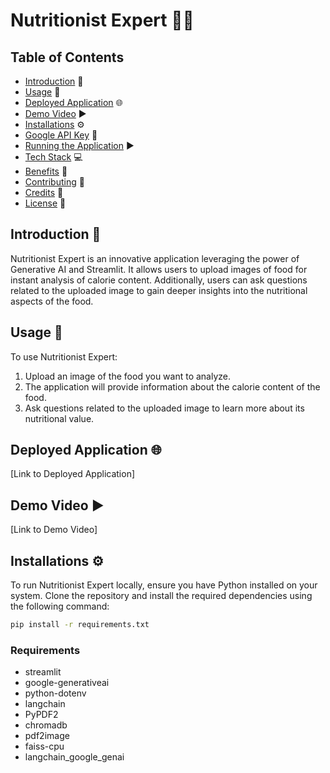 # Nutritionist Expert 🥦🍔

## Table of Contents
- [Introduction](#introduction) 📝
- [Usage](#usage) 🚀
- [Deployed Application](#deployed-application) 🌐
- [Demo Video](#demo-video) ▶️
- [Installations](#installations) ⚙️
- [Google API Key](#google-api-key) 🔑
- [Running the Application](#running-the-application) ▶️
- [Tech Stack](#tech-stack) 💻
- [Benefits](#benefits) 🌟
- [Contributing](#contributing) 🤝
- [Credits](#credits) 🙌
- [License](#license) 📜

## Introduction 📝
Nutritionist Expert is an innovative application leveraging the power of Generative AI and Streamlit. It allows users to upload images of food for instant analysis of calorie content. Additionally, users can ask questions related to the uploaded image to gain deeper insights into the nutritional aspects of the food.

## Usage 🚀
To use Nutritionist Expert:
1. Upload an image of the food you want to analyze.
2. The application will provide information about the calorie content of the food.
3. Ask questions related to the uploaded image to learn more about its nutritional value.

## Deployed Application 🌐
[Link to Deployed Application]

## Demo Video ▶️
[Link to Demo Video]

## Installations ⚙️
To run Nutritionist Expert locally, ensure you have Python installed on your system. Clone the repository and install the required dependencies using the following command:

```bash
pip install -r requirements.txt
```

### Requirements
- streamlit
- google-generativeai
- python-dotenv
- langchain
- PyPDF2
- chromadb
- pdf2image
- faiss-cpu
- langchain_google_genai
